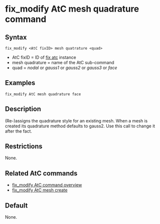 # fix_modify AtC mesh quadrature command

## Syntax

    fix_modify <AtC fixID> mesh quatrature <quad>

-   AtC fixID = ID of [fix atc](fix_atc) instance
-   mesh quadrature = name of the AtC sub-command
-   quad = *nodal* or *gauss1* or *gauss2* or *gauss3* or *face*

## Examples

``` LAMMPS
fix_modify AtC mesh quadrature face
```

## Description

(Re-)assigns the quadrature style for an existing mesh. When a mesh is
created its quadrature method defaults to gauss2. Use this call to
change it after the fact.

## Restrictions

None.

## Related AtC commands

-   [fix_modify AtC command overview](atc_fix_modify)
-   [fix_modify AtC mesh create](atc_mesh_create)

## Default

None.
